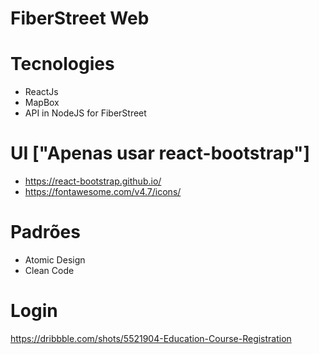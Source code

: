 # FiberStreet Web

# Tecnologies

- ReactJs
- MapBox
- API in NodeJS for FiberStreet

# UI ["Apenas usar react-bootstrap"]

- https://react-bootstrap.github.io/
- https://fontawesome.com/v4.7/icons/

# Padrões

- Atomic Design
- Clean Code

# Login

https://dribbble.com/shots/5521904-Education-Course-Registration

